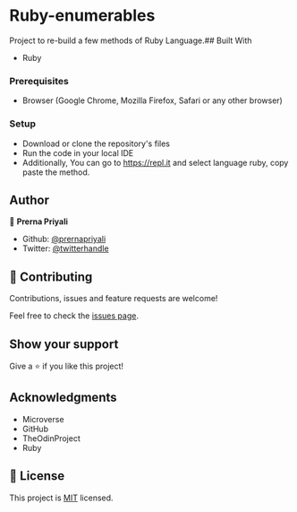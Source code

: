 # Ruby-enumerables
Project to re-build a few methods of Ruby Language.## Built With

- Ruby

### Prerequisites

- Browser (Google Chrome, Mozilla Firefox, Safari or any other browser)

### Setup

- Download or clone the repository's files
- Run the code in your local IDE
- Additionally, You can go to https://repl.it and select language ruby, copy paste the method.

## Author

👤 **Prerna Priyali**

- Github: [@prernapriyali](https://github.com/prernapriyali)
- Twitter: [@twitterhandle](https://twitter.com/prerna96440861)


## 🤝 Contributing

Contributions, issues and feature requests are welcome!

Feel free to check the [issues page](https://github.com/prernapriyali/enumerables/issues).

## Show your support

Give a ⭐️ if you like this project!

## Acknowledgments

- Microverse
- GitHub
- TheOdinProject
- Ruby

## 📝 License

This project is [MIT](LICENSE) licensed.
